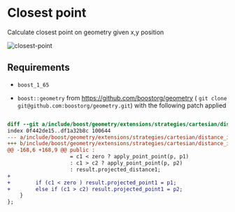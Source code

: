 # Closest point

Calculate closest point on geometry given x,y position 

![closest-point](https://user-images.githubusercontent.com/59056/30486031-3b5f8d82-9a27-11e7-8911-9311d28049b8.gif)


## Requirements

* `boost_1_65`

* `boost::geometry` from https://github.com/boostorg/geometry ( `git clone git@github.com:boostorg/geometry.git`) with the following patch applied

 ```patch
 
diff --git a/include/boost/geometry/extensions/strategies/cartesian/distance_info.hpp b/include/boost/geometry/extensions/strategies/cartesian/distance_info.hpp
index 0f442de15..df1a32b8c 100644
--- a/include/boost/geometry/extensions/strategies/cartesian/distance_info.hpp
+++ b/include/boost/geometry/extensions/strategies/cartesian/distance_info.hpp
@@ -168,6 +168,9 @@ public :
                     = c1 < zero ? apply_point_point(p, p1)
                     : c1 > c2 ? apply_point_point(p, p2)
                     : result.projected_distance1;
+
+        if (c1 < zero ) result.projected_point1 = p1;
+        else if (c1 > c2) result.projected_point1 = p2;
     }
 };

```

